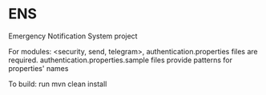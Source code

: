# ENS

Emergency Notification System project

For modules: <security, send, telegram>, authentication.properties files are required.
authentication.properties.sample files provide patterns for properties' names

To build:
run mvn clean install

